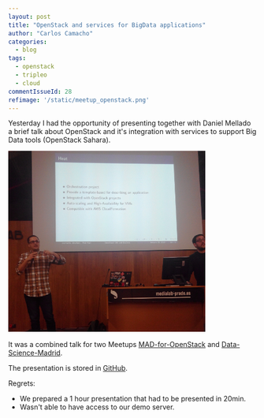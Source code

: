 ```yaml
---
layout: post
title: "OpenStack and services for BigData applications"
author: "Carlos Camacho"
categories:
  - blog
tags:
  - openstack
  - tripleo
  - cloud
commentIssueId: 28
refimage: '/static/meetup_openstack.png'
---
```


Yesterday I had the opportunity of presenting together with Daniel Mellado
a brief talk about OpenStack and it's integration with services to support
Big Data tools (OpenStack Sahara).

![](/static/meetup_openstack.png)

It was a combined talk for two Meetups
[MAD-for-OpenStack](https://www.meetup.com/es-ES/MAD-for-OpenStack/events/237131857/)
and
[Data-Science-Madrid](https://www.meetup.com/es-ES/Data-Science-Madrid/events/236991190/).

The presentation is stored in
[GitHub](https://github.com/ccamacho/openstack-presentations/tree/master/2017-01-25-meetup-openstack101-bigdata).

Regrets:

* We prepared a 1 hour presentation that had to be presented in 20min.
* Wasn't able to have access to our demo server.
